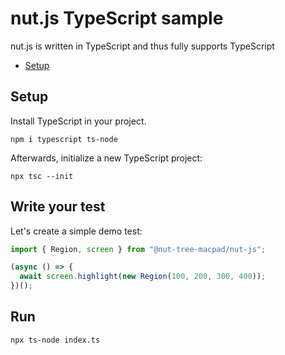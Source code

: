 # nut.js TypeScript sample

nut.js is written in TypeScript and thus fully supports TypeScript

- [Setup](#setup)

## Setup

Install TypeScript in your project.

```shell script
npm i typescript ts-node
```

Afterwards, initialize a new TypeScript project:

```shell script
npx tsc --init
```

## Write your test

Let's create a simple demo test:

```ts
import { Region, screen } from "@nut-tree-macpad/nut-js";

(async () => {
  await screen.highlight(new Region(100, 200, 300, 400));
})();
```

## Run

```shell script
npx ts-node index.ts
```
